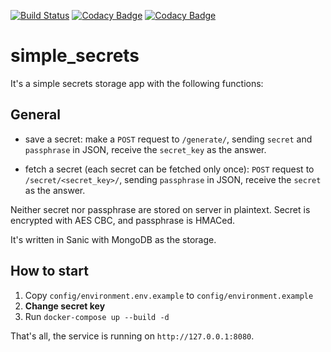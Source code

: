 [![Build Status](https://travis-ci.com/pomo-mondreganto/simple_secrets.svg?branch=master)](https://travis-ci.com/pomo-mondreganto/simple_secrets)
[![Codacy Badge](https://api.codacy.com/project/badge/Grade/c60380090ebd4d9bb21400aafcd4c955)](https://www.codacy.com/manual/nikrom2012/simple_secrets?utm_source=github.com&amp;utm_medium=referral&amp;utm_content=pomo-mondreganto/simple_secrets&amp;utm_campaign=Badge_Grade)
[![Codacy Badge](https://api.codacy.com/project/badge/Coverage/c60380090ebd4d9bb21400aafcd4c955)](https://www.codacy.com/manual/nikrom2012/simple_secrets?utm_source=github.com&utm_medium=referral&utm_content=pomo-mondreganto/simple_secrets&utm_campaign=Badge_Coverage)

# simple_secrets

It's a simple secrets storage app with the following functions:

## General

-   save a secret: make a `POST` request to `/generate/`, sending 
`secret` and `passphrase` in JSON, receive the `secret_key` as the answer.

-   fetch a secret (each secret can be fetched only once): `POST` request to `/secret/<secret_key>/`,
sending `passphrase` in JSON, receive the `secret` as the answer.

Neither secret nor passphrase are stored on server in plaintext. Secret is encrypted with AES CBC, and 
passphrase is HMACed.  

It's written in Sanic with MongoDB as the storage.

## How to start

1.  Copy `config/environment.env.example` to `config/environment.example`
2.  **Change secret key** 
3.  Run `docker-compose up --build -d`

That's all, the service is running on `http://127.0.0.1:8080`.
